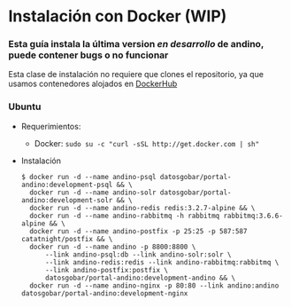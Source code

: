 # Instalación con Docker (WIP)

### Esta guía instala la última version _en desarrollo_ de andino, puede contener bugs o no funcionar

Esta clase de instalación no requiere que clones el repositorio, ya que usamos contenedores alojados en [DockerHub](https://hub.docker.com/r/datosgobar)

### Ubuntu

+ Requerimientos:
    - Docker: `sudo su -c "curl -sSL http://get.docker.com | sh"`

+ Instalación

      $ docker run -d --name andino-psql datosgobar/portal-andino:development-psql && \
        docker run -d --name andino-solr datosgobar/portal-andino:development-solr && \
        docker run -d --name andino-redis redis:3.2.7-alpine && \
        docker run -d --name andino-rabbitmq -h rabbitmq rabbitmq:3.6.6-alpine && \
        docker run -d --name andino-postfix -p 25:25 -p 587:587 catatnight/postfix && \
        docker run -d --name andino -p 8800:8800 \
            --link andino-psql:db --link andino-solr:solr \
            --link andino-redis:redis --link andino-rabbitmq:rabbitmq \
            --link andino-postfix:postfix \
            datosgobar/portal-andino:development-andino && \
        docker run -d --name andino-nginx -p 80:80 --link andino:andino datosgobar/portal-andino:development-nginx
